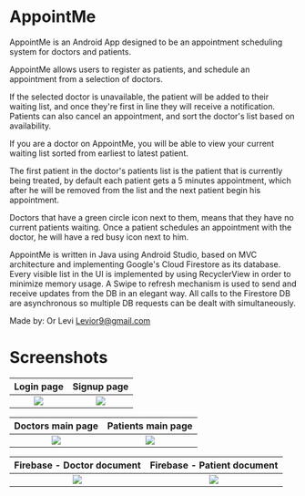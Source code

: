 # AppointMe

AppointMe is an Android App designed to be an appointment scheduling system for doctors and patients.

AppointMe allows users to register as patients, and schedule an appointment from a selection of doctors.

If the selected doctor is unavailable, the patient will be added to their waiting list, and once they're first in line they will receive a notification. Patients can also cancel an appointment, and sort the doctor's list based on availability.

If you are a doctor on AppointMe, you will be able to view your current waiting list sorted from earliest to latest patient.

The first patient in the doctor's patients list is the patient that is currently being treated, by default each patient gets a 5 minutes appointment, which after he will be removed from the list and the next patient begin his appointment. 

Doctors that have a green circle icon next to them, means that they have no current patients waiting. Once a patient schedules an appointment with the doctor, he will have a red busy icon next to him.

AppointMe is written in Java using Android Studio, based on MVC architecture and implementing Google's Cloud Firestore as its database. Every visible list in the UI is implemented by using RecyclerView in order to minimize memory usage. 
A Swipe to refresh mechanism is used to send and receive updates from the DB in an elegant way.
All calls to the Firestore DB are asynchronous so multiple DB requests can be dealt with simultaneously.


Made by: Or Levi 
Levior9@gmail.com


# Screenshots

Login page            |  Signup page
:-------------------------:|:-------------------------:
![](https://i.imgur.com/LlNOHOL.jpg)  |  ![](https://i.imgur.com/Y1mfXlG.jpg)


Doctors main page           |  Patients main page
:-------------------------:|:-------------------------:
![](https://i.imgur.com/DqanFFq.jpg)  |  ![](https://i.imgur.com/AQHtS2X.jpg)


Firebase - Doctor document           |  Firebase - Patient document
:-------------------------:|:-------------------------:
![](https://i.imgur.com/afj9j0y.jpg)  |  ![](https://i.imgur.com/OYUYDpH.jpg)
